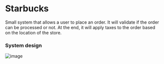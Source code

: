 # Starbucks

Small system that allows a user to place an order. It will validate if the order can be processed or not.
At the end, it will apply taxes to the order based on the location of the store.

### System design
![image](https://github.com/Estebangs94/starbucks/assets/18756969/55dbe27c-d098-4ff2-927a-dd33736effbd)
